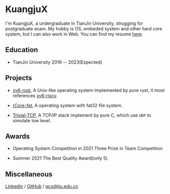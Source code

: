 # KuangjuX

I'm KuangjuX, a undergraduate in TianJin University, strugging for postgraduate exam. My hobby is OS, embeded system and other hard core system, but I can also work in Web. You can find my resume [here](resume.pdf).

## Education

- TianJin University 2019 -- 2023(Expected)

## Projects

- [xv6-rust](https://github.com/Ko-oK-OS/xv6-rust), A Unix-like operating system implemented by pure rust, it most references [xv6-riscv](https://github.com/mit-pdos/xv6-riscv).

- [rCore-fat](https://github.com/KuangjuX/rCore-fat), A operating system with fat32 file system.

- [Trivial-TCP](https://github.com/KuangjuX/Trivial-TCP), A TCP/IP stack implement by pure C, which use `UDP` to simulate low level.

## Awards

- Operating System Competition in 2021 Three Prize in Team Competition

- Summer 2021 The Best Quality Award(only 5)

## Miscellaneous

[LinkedIn]() / [GitHub](https://github.com/KuangjuX) / qcx@tju.edu.cn
